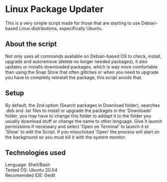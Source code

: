 # Linux Package Updater
This is a very simple script made for those that are starting to use Debian-based Linux distributions, especifically Ubuntu.
## About the script
Not only uses all commands avaliable on Debian-based OS to check, install, upgrade and autoremove (delete no longer needed packages), it also updates or installs downloaded packages, which is way more comfortable than using the Snap Store that often glitches or when you need to upgrade you have to completly reinstall the package, this script avoids that.
## Setup
By default, the 2nd option (Search packages in Download folder), searches .deb and .tar files to install or upgrade the packages in the 'Downloads' folder, you may have to change this folder to addapt it to the folder you usually download stuff or change the name to other lenguage.
Give it launch permissions if necessary and select 'Open on Terminal' to launch it ot 'Show' to edit the Script. If you missclicked 'Open' the process will start on the background so you must kill it with the system monitor.
## Technologies used
Lenguage: Shell/Bash\
Tested OS: Ubuntu 20.04\
Recomemded IDE: Gedit

